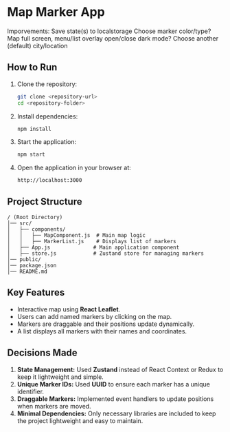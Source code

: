 # Map Marker App
Imporvements:
Save state(s) to localstorage
Choose marker color/type?
Map full screen, menu/list overlay open/close
dark mode?
Choose another (default) city/location

## How to Run

1. Clone the repository:
   ```sh
   git clone <repository-url>
   cd <repository-folder>
   ```
2. Install dependencies:
   ```sh
   npm install
   ```
3. Start the application:
   ```sh
   npm start
   ```
4. Open the application in your browser at:
   ```
   http://localhost:3000
   ```

## Project Structure

```
/ (Root Directory)
│── src/
│   ├── components/
│   │   ├── MapComponent.js  # Main map logic
│   │   ├── MarkerList.js    # Displays list of markers
│   ├── App.js              # Main application component
│   ├── store.js            # Zustand store for managing markers
│── public/
│── package.json
│── README.md
```

## Key Features
- Interactive map using **React Leaflet**.
- Users can add named markers by clicking on the map.
- Markers are draggable and their positions update dynamically.
- A list displays all markers with their names and coordinates.

## Decisions Made

1. **State Management:** Used **Zustand** instead of React Context or Redux to keep it lightweight and simple.
2. **Unique Marker IDs:** Used **UUID** to ensure each marker has a unique identifier.
3. **Draggable Markers:** Implemented event handlers to update positions when markers are moved.
4. **Minimal Dependencies:** Only necessary libraries are included to keep the project lightweight and easy to maintain.

